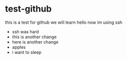 # test-github
this is a test for github
we will learn 
hello 
now im using ssh 
* ssh was hard
* this is another change 
* here is another change
* apples
* i want to sleep